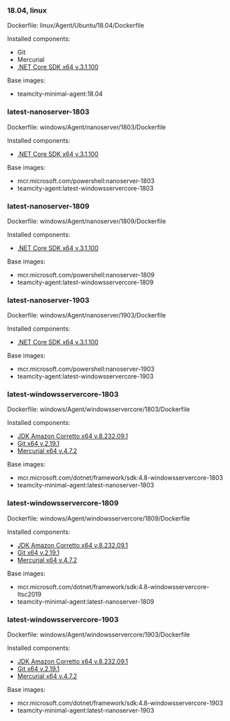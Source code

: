### 18.04, linux

Dockerfile: linux/Agent/Ubuntu/18.04/Dockerfile

Installed components:
- Git
- Mercurial
- [.NET Core SDK x64 v.3.1.100](https://dotnetcli.blob.core.windows.net/dotnet/Sdk/3.1.100/dotnet-sdk-3.1.100-linux-x64.tar.gz)

Base images:
- teamcity-minimal-agent:18.04

### latest-nanoserver-1803

Dockerfile: windows/Agent/nanoserver/1803/Dockerfile

Installed components:
- [.NET Core SDK x64 v.3.1.100](https://dotnetcli.blob.core.windows.net/dotnet/Sdk/3.1.100/dotnet-sdk-3.1.100-win-x64.zip)

Base images:
- mcr.microsoft.com/powershell:nanoserver-1803
- teamcity-agent:latest-windowsservercore-1803

### latest-nanoserver-1809

Dockerfile: windows/Agent/nanoserver/1809/Dockerfile

Installed components:
- [.NET Core SDK x64 v.3.1.100](https://dotnetcli.blob.core.windows.net/dotnet/Sdk/3.1.100/dotnet-sdk-3.1.100-win-x64.zip)

Base images:
- mcr.microsoft.com/powershell:nanoserver-1809
- teamcity-agent:latest-windowsservercore-1809

### latest-nanoserver-1903

Dockerfile: windows/Agent/nanoserver/1903/Dockerfile

Installed components:
- [.NET Core SDK x64 v.3.1.100](https://dotnetcli.blob.core.windows.net/dotnet/Sdk/3.1.100/dotnet-sdk-3.1.100-win-x64.zip)

Base images:
- mcr.microsoft.com/powershell:nanoserver-1903
- teamcity-agent:latest-windowsservercore-1903

### latest-windowsservercore-1803

Dockerfile: windows/Agent/windowsservercore/1803/Dockerfile

Installed components:
- [JDK Amazon Corretto x64 v.8.232.09.1](https://d3pxv6yz143wms.cloudfront.net/8.232.09.1/amazon-corretto-8.232.09.1-windows-x64-jdk.zip)
- [Git x64 v.2.19.1](https://github.com/git-for-windows/git/releases/download/v2.19.1.windows.1/MinGit-2.19.1-64-bit.zip)
- [Mercurial x64 v.4.7.2](https://bitbucket.org/tortoisehg/files/downloads/mercurial-4.7.2-x64.msi)

Base images:
- mcr.microsoft.com/dotnet/framework/sdk:4.8-windowsservercore-1803
- teamcity-minimal-agent:latest-nanoserver-1803

### latest-windowsservercore-1809

Dockerfile: windows/Agent/windowsservercore/1809/Dockerfile

Installed components:
- [JDK Amazon Corretto x64 v.8.232.09.1](https://d3pxv6yz143wms.cloudfront.net/8.232.09.1/amazon-corretto-8.232.09.1-windows-x64-jdk.zip)
- [Git x64 v.2.19.1](https://github.com/git-for-windows/git/releases/download/v2.19.1.windows.1/MinGit-2.19.1-64-bit.zip)
- [Mercurial x64 v.4.7.2](https://bitbucket.org/tortoisehg/files/downloads/mercurial-4.7.2-x64.msi)

Base images:
- mcr.microsoft.com/dotnet/framework/sdk:4.8-windowsservercore-ltsc2019
- teamcity-minimal-agent:latest-nanoserver-1809

### latest-windowsservercore-1903

Dockerfile: windows/Agent/windowsservercore/1903/Dockerfile

Installed components:
- [JDK Amazon Corretto x64 v.8.232.09.1](https://d3pxv6yz143wms.cloudfront.net/8.232.09.1/amazon-corretto-8.232.09.1-windows-x64-jdk.zip)
- [Git x64 v.2.19.1](https://github.com/git-for-windows/git/releases/download/v2.19.1.windows.1/MinGit-2.19.1-64-bit.zip)
- [Mercurial x64 v.4.7.2](https://bitbucket.org/tortoisehg/files/downloads/mercurial-4.7.2-x64.msi)

Base images:
- mcr.microsoft.com/dotnet/framework/sdk:4.8-windowsservercore-1903
- teamcity-minimal-agent:latest-nanoserver-1903


